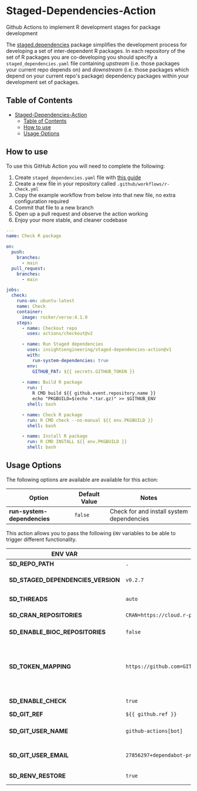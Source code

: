 # Staged-Dependencies-Action

Github Actions to implement R development stages for package development

The [staged.dependencies] package simplifies the development process for developing a set of
inter-dependent R packages. In each repository of the set of R packages you are co-developing you should
specify a `staged_dependencies.yaml` file containing *upstream* (i.e. those packages your current repo depends on) and
*downstream* (i.e. those packages which depend on your current repo's package) 
dependency packages within your development set of packages.

## Table of Contents

- [Staged-Dependencies-Action](#staged-dependencies-action)
  - [Table of Contents](#table-of-contents)
  - [How to use](#how-to-use)
  - [Usage Options](#usage-options)

## How to use

To use this GitHub Action you will need to complete the following:

1. Create `staged_dependencies.yaml` file with [this guide][structure-of-staged_dependenciesyaml-file]
2. Create a new file in your repository called `.github/workflows/r-check.yml`
3. Copy the example workflow from below into that new file, no extra configuration required
4. Commit that file to a new branch
5. Open up a pull request and observe the action working
6. Enjoy your more stable, and cleaner codebase

```yml
---
name: Check R package

on:
  push:
    branches:
      - main
  pull_request:
    branches:
      - main

jobs:
  check:
    runs-on: ubuntu-latest
    name: Check
    container:
      image: rocker/verse:4.1.0
    steps:
      - name: Checkout repo
        uses: actions/checkout@v2

      - name: Run Staged dependencies
        uses: insightsengineering/staged-dependencies-action@v1
        with:
          run-system-dependencies: true
        env:
          GITHUB_PAT: ${{ secrets.GITHUB_TOKEN }}
      
      - name: Build R package
        run: |
          R CMD build ${{ github.event.repository.name }}
          echo "PKGBUILD=$(echo *.tar.gz)" >> $GITHUB_ENV
        shell: bash

      - name: Check R package
        run: R CMD check --no-manual ${{ env.PKGBUILD }}
        shell: bash

      - name: Install R package
        run: R CMD INSTALL ${{ env.PKGBUILD }}
        shell: bash
```

## Usage Options

The following options are available are available for this action:

| **Option** | **Default Value** | **Notes** |
| --- | --- | --- |
| **run-system-dependencies** | `false` | Check for and install system dependencies |

This action allows you to pass the following `ENV` variables to be able to trigger different functionality.

| **ENV VAR** | **Default Value** | **Notes** |
| ----------- | ----------------- | --------- |
| **SD_REPO_PATH** | `.` | path to the R package |
| **SD_STAGED_DEPENDENCIES_VERSION** | `v0.2.7` | version of [staged.dependencies] to use. Action is compatilble with `>=0.2.2` |
| **SD_THREADS** | `auto` | Number of threads that is use in `Ncpus` |
| **SD_CRAN_REPOSITORIES** | `CRAN=https://cloud.r-project.org/` | Map of cran option repos delimited by comma |
| **SD_ENABLE_BIOC_REPOSITORIES** | `false` | Add `BiocManager::repositories()` to option repos |
| **SD_TOKEN_MAPPING** | `https://github.com=GITHUB_PAT,https://gitlab.com=GITLAB_PAT` | Token mapping that is used in `staged.dependencies.token_mapping` delimited by comma. Note that you will need to set these tokens with their respective values as environment variables while using this action |
| **SD_ENABLE_CHECK** | `true` | Run `check_yamls_consistent` before installation of dependencies |
| **SD_GIT_REF** | `${{ github.ref }}` | Git reference |
| **SD_GIT_USER_NAME** | `github-actions[bot]` | Git user.name configuration for fetching remote staged dependencies |
| **SD_GIT_USER_EMAIL** | `27856297+dependabot-preview[bot]@users.noreply.github.com` | Git user.email configuration for fetching remote staged dependencies |
| **SD_RENV_RESTORE** | `true` | Restore dependencies from `renv.lock`, if it exists |

[staged.dependencies]: https://github.com/openpharma/staged.dependencies
[structure-of-staged_dependenciesyaml-file]: https://github.com/openpharma/staged.dependencies#structure-of-staged_dependenciesyaml-file
